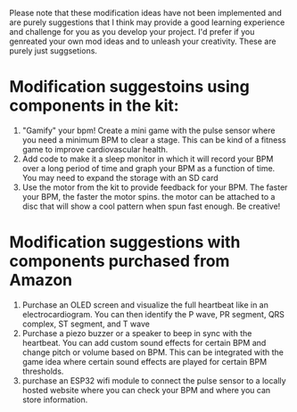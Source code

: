 Please note that these modification ideas have not been implemented and are purely suggestions that I think may provide a good learning experience and challenge for you as you develop your project. I'd prefer if you genreated your own mod ideas and to unleash your creativity. These are purely just suggsetions.

# Modification suggestoins using components in the kit:
1. "Gamify" your bpm! Create a mini game with the pulse sensor where you need a minimum BPM to clear a stage. This can be kind of a fitness game to improve cardiovascular health.
2. Add code to make it a sleep monitor in which it will record your BPM over a long period of time and graph your BPM as a function of time. You may need to expand the storage with an SD card
3. Use the motor from the kit to provide feedback for your BPM. The faster your BPM, the faster the motor spins. the motor can be attached to a disc that will show a cool pattern when spun fast enough. Be creative!

# Modification suggestions with components purchased from Amazon
1. Purchase an OLED screen and visualize the full heartbeat like in an electrocardiogram. You can then identify the P wave, PR segment, QRS complex, ST segment, and T wave
2. Purchase a piezo buzzer or a speaker to beep in sync with the heartbeat. You can add custom sound effects for certain BPM and change pitch or volume based on BPM. This can be integrated with the game idea where certain sound effects are played for certain BPM thresholds.
3. purchase an ESP32 wifi module to connect the pulse sensor to a locally hosted website where you can check your BPM and where you can store information.
